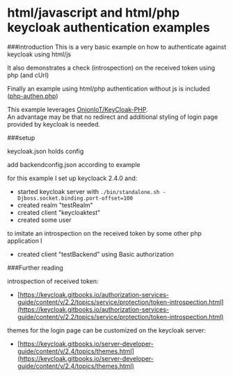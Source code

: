 # html/javascript and html/php keycloak authentication examples

###introduction
This is a very basic example on how to authenticate against keycloak using html/js

It also demonstrates a check (introspection) on the received token using php (and cUrl)

Finally an example using html/php authentication without js is included ([php-authen.php](https://github.com/johandoornenbal/keycloak_jsclient_example/blob/master/php-authen.php))

This example leverages [OnionIoT/KeyCloak-PHP](https://github.com/OnionIoT/KeyCloak-PHP).  
An advantage may be that no redirect and additional styling of login page provided by keycloak is needed.

###setup

keycloak.json holds config

add backendconfig.json according to example

for this example I set up keycloack 2.4.0 and:
* started keycloak server with `./bin/standalone.sh -Djboss.socket.binding.port-offset=100`
* created realm "testRealm"
* created client "keycloaktest"
* created some user

to imitate an introspection on the received token by some other php application I
* created client "testBackend" using Basic authorization

###Further reading

introspection of received token:
* [https://keycloak.gitbooks.io/authorization-services-guide/content/v/2.2/topics/service/protection/token-introspection.html](https://keycloak.gitbooks.io/authorization-services-guide/content/v/2.2/topics/service/protection/token-introspection.html)

themes for the login page can be customized on the keycloak server:
* [https://keycloak.gitbooks.io/server-developer-guide/content/v/2.4/topics/themes.html](https://keycloak.gitbooks.io/server-developer-guide/content/v/2.4/topics/themes.html)
